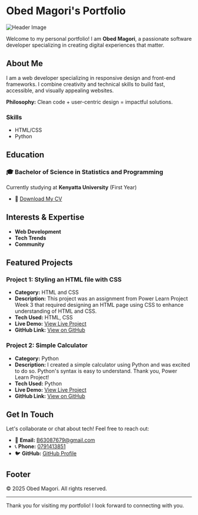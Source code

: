 # Obed Magori's Portfolio

![Header Image](path/to/your/header-image.jpg)

Welcome to my personal portfolio! I am **Obed Magori**, a passionate software developer specializing in creating digital experiences that matter.

## About Me

I am a web developer specializing in responsive design and front-end frameworks. I combine creativity and technical skills to build fast, accessible, and visually appealing websites.

**Philosophy:** Clean code + user-centric design = impactful solutions.

### Skills
- HTML/CSS
- Python

## Education

### 🎓 Bachelor of Science in Statistics and Programming
Currently studying at **Kenyatta University** (First Year)

- 📄 [Download My CV](#)

## Interests & Expertise

- **Web Development**
- **Tech Trends**
- **Community**

## Featured Projects

### Project 1: Styling an HTML file with CSS
- **Category:** HTML and CSS
- **Description:** This project was an assignment from Power Learn Project Week 3 that required designing an HTML page using CSS to enhance understanding of HTML and CSS.
- **Tech Used:** HTML, CSS
- **Live Demo:** [View Live Project](#)
- **GitHub Link:** [View on GitHub](https://github.com/Lupinobed/project1/blob/master/git.html)

### Project 2: Simple Calculator
- **Category:** Python
- **Description:** I created a simple calculator using Python and was excited to do so. Python's syntax is easy to understand. Thank you, Power Learn Project!
- **Tech Used:** Python
- **Live Demo:** [View Live Project](#)
- **GitHub Link:** [View on GitHub](https://github.com/Lupinobed/project1/blob/master/simple%20calculator)

## Get In Touch

Let's collaborate or chat about tech! Feel free to reach out:

- 📧 **Email:** [B63087679@gmail.com](mailto:B63087679@gmail.com)
- 📞 **Phone:** [0791413851](tel:0791413851)
- 🐦 **GitHub:** [GitHub Profile](https://github.com/Lupinobed)

## Footer

© 2025 Obed Magori. All rights reserved.

---

Thank you for visiting my portfolio! I look forward to connecting with you.
